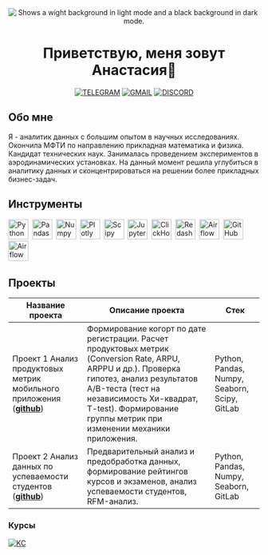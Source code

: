 


<div align="center">
	
<picture>
 <source media="(prefers-color-scheme: dark)" srcset="https://img.freepik.com/premium-photo/background-with-swirling-dots-and-lines-and-a-white-abstract-wave-generative-ai_449480-1079.jpg">
 <source media="(prefers-color-scheme: light)" srcset="https://art.kartinkof.club/uploads/posts/2023-07/thumbs/1688919401_art-kartinkof-club-p-zvukovie-volni-art-3.jpg">
 <img alt="Shows a wight background in light mode and a black background in dark mode." src="https://art.kartinkof.club/uploads/posts/2023-07/thumbs/1688919411_art-kartinkof-club-p-zvukovie-volni-art-42.jpg">
</picture>
	
# Приветствую, меня зовут Анастасия👋

  
[![TELEGRAM](https://img.shields.io/badge/TELEGRAM-0b0038??style=flat-square&logo=telegram)](https://t.me/AnastasiiaW)
[![GMAIL](https://img.shields.io/badge/-GMAIL-0b0038??style=flat-square&logo=gmail&logoColor=white)](mailto:a.volkova.mipt@gmail.com)
[![DISCORD](https://img.shields.io/badge/DISCORD-0b0038??style=flat-square&logo=DISCORD)](https://discordapp.com/users/ann_nimfa/)

</div>

## Обо мне
Я - аналитик данных с большим опытом в научных исследованиях. Окончила МФТИ по направлению прикладная математика и физика. Кандидат технических наук. Занималась проведением экспериментов в аэродинамических установках. На данный момент решила углубиться в аналитику данных и сконцентрироваться на решении более прикладных бизнес-задач.

## Инструменты 

<div>
  <img src="https://img.shields.io/badge/python-white?logo=python&style=for-the-badge" title="Python" alt="Python" height="40"/>&nbsp;
  <img src="https://img.shields.io/badge/pandas-white?logo=pandas&logoColor=blue&style=for-the-badge" title="Pandas" alt="Pandas" height="40"/>&nbsp;
  <img src="https://img.shields.io/badge/numpy-white?logo=numpy&logoColor=blue&style=for-the-badge" title="Numpy" alt="Numpy" height="40"/>&nbsp;
  <img src="https://img.shields.io/badge/plotly-white?logo=plotly&logoColor=blue&style=for-the-badge" title="Plotly" alt="Plotly" height="40"/>&nbsp;
  <img src="https://img.shields.io/badge/Scipy-white?logo=Scipy&logoColor=black&style=for-the-badge" title="Scipy" alt="Scipy" height="40"/>&nbsp;
  <img src="https://img.shields.io/badge/Jupyter_notebook-white?logo=Jupyter&style=for-the-badge" title="Jupyter" alt="Jupyter" height="40"/>&nbsp;
  <img src="https://img.shields.io/badge/Clickhouse-white?logo=Clickhouse&style=for-the-badge" title="ClickHouse" alt="ClickHouse" height="40"/>&nbsp;
  <img src="https://img.shields.io/badge/redash-white?logo=redash&logoColor=black&style=for-the-badge" title="Redash" alt="Redash" height="40"/>&nbsp;
  <img src="https://img.shields.io/badge/Tableau-white?logo=Tableau&s&logoColor=yellow&style=for-the-badge" title="Airflow" alt="Airflow" height="40"/>&nbsp;
  <img src="https://img.shields.io/badge/github-white?logo=github&logoColor=black&style=for-the-badge" title="GitHub" alt="GitHub" height="40"/>&nbsp;
  <img src="https://img.shields.io/badge/Airflow-white?logo=Airflow&style=for-the-badge" title="Airflow" alt="Airflow" height="40"/>&nbsp;
  
  
</div> 

## Проекты 

|Название проекта| Описание проекта| Стек|
|----------------|-----------------|-----|
|Проект 1  Анализ продуктовых метрик мобильного приложения  (__[github](https://github.com/AnnWolfff/Project_1_mobile_game_app)__)|Формирование когорт по дате регистрации. Расчет продуктовых метрик (Conversion Rate, ARPU, ARPPU и др.). Проверка гипотез, анализ результатов А/B-теста (тест на независимость Хи-квадрат, T-test). Формирование группы метрик при изменении механики приложения.|Python, Pandas, Numpy, Seaborn, Scipy, GitLab|
|Проект 2 Анализ данных по успеваемости студентов  (__[github](https://github.com/AnnWolfff/e-learning_project)__)|Предварительный анализ и предобработка данных, формирование рейтингов курсов и экзаменов, анализ успеваемости студентов, RFM-анализ.|Python, Pandas, Numpy, Seaborn, GitLab|

### Курсы
[![KC](https://img.shields.io/badge/Karpov.courses-Аналитик_данных-red)](https://lab.karpov.courses/certificate/4d8df27a-b8bc-42a3-b671-12ea4ab66d7d/)<br>

<!--
**AnnWolfff/AnnWolfff** is a ✨ _special_ ✨ repository because its `README.md` (this file) appears on your GitHub profile.

Here are some ideas to get you started:

- 🔭 I’m currently working on ...
- 🌱 I’m currently learning ...
- 👯 I’m looking to collaborate on ...
- 🤔 I’m looking for help with ...
- 💬 Ask me about ...
- 📫 How to reach me: ...
- 😄 Pronouns: ...
- ⚡ Fun fact: ...
-->

